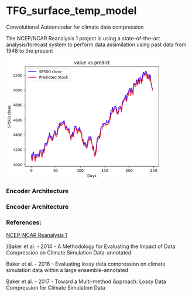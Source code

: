 # TFG_surface_temp_model
Convolutional Autoencoder for climate data compression

The NCEP/NCAR Reanalysis 1 project is using a state-of-the-art analysis/forecast system to perform data assimilation using past data from 1948 to the present

<img src="https://github.com/dbeniteze/sp500_LSTM_predict/blob/main/images/sp500_close_vs_predict.png" width="420">

### Encoder Architecture

### Encoder Architecture

### References:

<a href="https://psl.noaa.gov/data/gridded/data.ncep.reanalysis.html"> NCEP-NCAR Reanalysis 1 </a>


}Baker et al. - 2014 - A Methodology for Evaluating the Impact of Data Compression on Climate Simulation Data-annotated

Baker et al. - 2016 - Evaluating lossy data compression on climate simulation data within a large ensemble-annotated

Baker et al. - 2017 - Toward a Multi-method Approach: Lossy Data Compression for Climate Simulation Data
